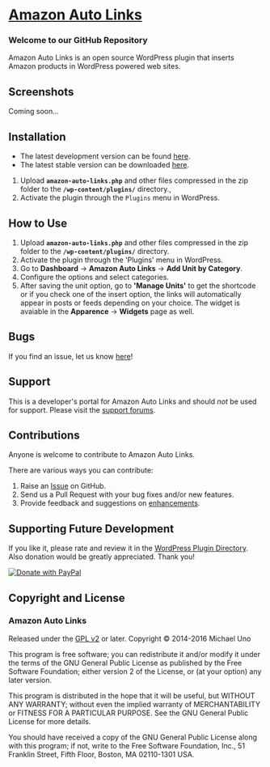 # [Amazon Auto Links](http://wordpress.org/plugins/amazon-auto-links/) #

### Welcome to our GitHub Repository

Amazon Auto Links is an open source WordPress plugin that inserts Amazon products in WordPress powered web sites.

## Screenshots ##
Coming soon...

## Installation ##

- The latest development version can be found [here](https://github.com/michaeluno/amazon-auto-links/branches). 
- The latest stable version can be downloaded [here](http://downloads.wordpress.org/plugin/amazon-auto-links.latest-stable.zip).

1. Upload **`amazon-auto-links.php`** and other files compressed in the zip folder to the **`/wp-content/plugins/`** directory.,
2. Activate the plugin through the `Plugins` menu in WordPress.

## How to Use ##

1. Upload **`amazon-auto-links.php`** and other files compressed in the zip folder to the **`/wp-content/plugins/`** directory.
2. Activate the plugin through the 'Plugins' menu in WordPress.
3. Go to **Dashboard** -> **Amazon Auto Links** -> **Add Unit by Category**.
4. Configure the options and select categories.
5. After saving the unit option, go to **'Manage Units'** to get the shortcode or if you check one of the insert option, the links will automatically appear in posts or feeds depending on your choice. The widget is avaiable in the **Apparence** -> **Widgets** page as well.

## Bugs ##
If you find an issue, let us know [here](https://github.com/michaeluno/amazon-auto-links/issues)!

## Support ##
This is a developer's portal for Amazon Auto Links and should _not_ be used for support. Please visit the [support forums](http://wordpress.org/support/plugin/amazon-auto-links).

## Contributions ##
Anyone is welcome to contribute to Amazon Auto Links.

There are various ways you can contribute:

1. Raise an [Issue](https://github.com/michaeluno/amazon-auto-links/issues) on GitHub.
2. Send us a Pull Request with your bug fixes and/or new features.
3. Provide feedback and suggestions on [enhancements](https://github.com/michaeluno/amazon-auto-links/issues?direction=desc&labels=Enhancement&page=1&sort=created&state=open).

## Supporting Future Development ##

If you like it, please rate and review it in the [WordPress Plugin Directory](http://wordpress.org/support/view/plugin-reviews/amazon-auto-links?filter=5). Also donation would be greatly appreciated. Thank you!

[![Donate with PayPal](https://www.paypal.com/en_US/i/btn/x-click-but04.gif)](http://en.michaeluno.jp/donate) 

## Copyright and License ##

### Amazon Auto Links ###
Released under the [GPL v2](./LICENSE.txt) or later.
Copyright © 2014-2016 Michael Uno

This program is free software; you can redistribute it and/or modify
it under the terms of the GNU General Public License as published by
the Free Software Foundation; either version 2 of the License, or
(at your option) any later version.

This program is distributed in the hope that it will be useful,
but WITHOUT ANY WARRANTY; without even the implied warranty of
MERCHANTABILITY or FITNESS FOR A PARTICULAR PURPOSE.  See the
GNU General Public License for more details.

You should have received a copy of the GNU General Public License along
with this program; if not, write to the Free Software Foundation, Inc.,
51 Franklin Street, Fifth Floor, Boston, MA 02110-1301 USA.